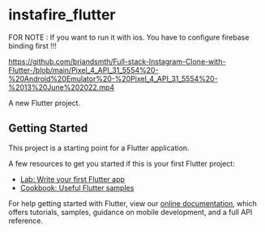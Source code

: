 # instafire_flutter

FOR NOTE : 
If you want to run it with ios. You have to configure firebase binding first !!!

https://github.com/briandsmth/Full-stack-Instagram-Clone-with-Flutter-/blob/main/Pixel_4_API_31_5554%20-%20Android%20Emulator%20-%20Pixel_4_API_31_5554%20-%2013%20June%202022.mp4

A new Flutter project.

## Getting Started

This project is a starting point for a Flutter application.

A few resources to get you started if this is your first Flutter project:

- [Lab: Write your first Flutter app](https://flutter.dev/docs/get-started/codelab)
- [Cookbook: Useful Flutter samples](https://flutter.dev/docs/cookbook)

For help getting started with Flutter, view our
[online documentation](https://flutter.dev/docs), which offers tutorials,
samples, guidance on mobile development, and a full API reference.
